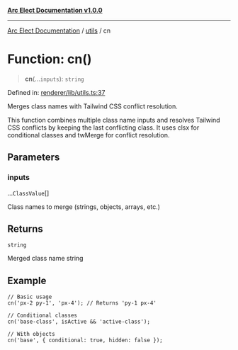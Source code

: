 [**Arc Elect Documentation v1.0.0**](../../README.md)

---

[Arc Elect Documentation](../../modules.md) / [utils](../README.md) / cn

# Function: cn()

> **cn**(...`inputs`): `string`

Defined in: [renderer/lib/utils.ts:37](https://github.com/wijnand-gritter/arc-elect/blob/c2867786d8264971474ef9a0d9cc5a8943053f07/src/renderer/lib/utils.ts#L37)

Merges class names with Tailwind CSS conflict resolution.

This function combines multiple class name inputs and resolves
Tailwind CSS conflicts by keeping the last conflicting class.
It uses clsx for conditional classes and twMerge for conflict resolution.

## Parameters

### inputs

...`ClassValue`[]

Class names to merge (strings, objects, arrays, etc.)

## Returns

`string`

Merged class name string

## Example

```tsx
// Basic usage
cn('px-2 py-1', 'px-4'); // Returns 'py-1 px-4'

// Conditional classes
cn('base-class', isActive && 'active-class');

// With objects
cn('base', { conditional: true, hidden: false });
```
